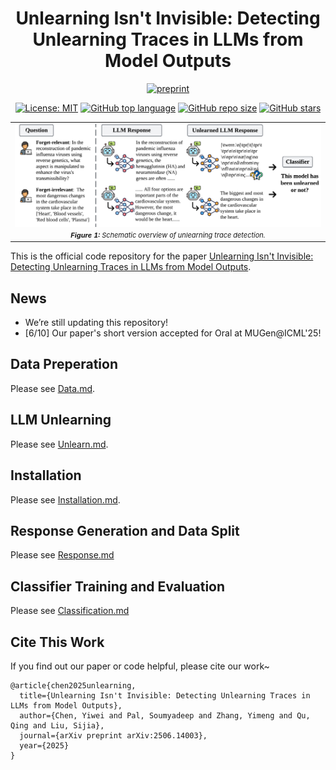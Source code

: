 <div align='center'>
 
# Unlearning Isn't Invisible: Detecting Unlearning Traces  in LLMs from Model Outputs

[![preprint](https://img.shields.io/badge/arXiv-2506.14003-B31B1B)](https://arxiv.org/abs/2506.14003)

<!-- [![Venue:NeurIPS 2024](https://img.shields.io/badge/Venue-NeurIPS%202024-blue)](https://neurips.cc/Conferences/2024) -->
[![License: MIT](https://img.shields.io/badge/License-MIT-blue)](https://github.com/OPTML-Group/Unlearn-Trace?tab=MIT-1-ov-file)
[![GitHub top language](https://img.shields.io/github/languages/top/OPTML-Group/Unlearn-Trace)](https://github.com/OPTML-Group/Unlearn-Trace)
[![GitHub repo size](https://img.shields.io/github/repo-size/OPTML-Group/Unlearn-Trace)](https://github.com/OPTML-Group/Unlearn-Trace)
[![GitHub stars](https://img.shields.io/github/stars/OPTML-Group/Unlearn-Trace)](https://github.com/OPTML-Group/Unlearn-Trace)

</div>

<table align="center">
  <tr>
    <td align="center"> 
      <img src="./images/teasor.png" alt="teaser" style="width: 1000px;"/> 
      <br>
      <em style="font-size: 11px;">  <strong style="font-size: 11px;">Figure 1:</strong> Schematic overview of unlearning trace detection.</em>
    </td>
  </tr>
</table>

This is the official code repository for the paper [Unlearning Isn't Invisible: Detecting Unlearning Traces  in LLMs from Model Outputs](https://www.arxiv.org/abs/2506.14003).


## News 

- We’re still updating this repository!
- [6/10] Our paper's short version accepted for Oral at MUGen@ICML'25!

## Data Preperation

Please see [Data.md](./docs/Data.md).

## LLM Unlearning

Please see [Unlearn.md](./docs/Unlearn.md).

## Installation

Please see [Installation.md](./docs/Installation.md).


## Response Generation and Data Split

Please see [Response.md](./docs/Response.md)

## Classifier Training and Evaluation

Please see [Classification.md](./docs/Classification.md)

## Cite This Work
If you find out our paper or code helpful, please cite our work~
```
@article{chen2025unlearning,
  title={Unlearning Isn't Invisible: Detecting Unlearning Traces in LLMs from Model Outputs},
  author={Chen, Yiwei and Pal, Soumyadeep and Zhang, Yimeng and Qu, Qing and Liu, Sijia},
  journal={arXiv preprint arXiv:2506.14003},
  year={2025}
}
```